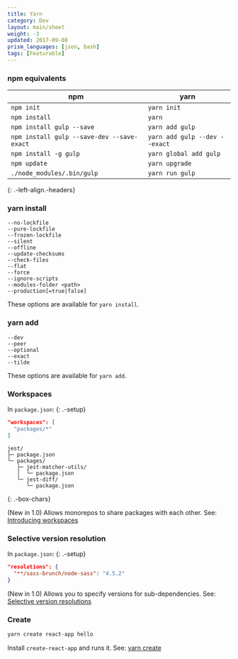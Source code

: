 ```yaml
---
title: Yarn
category: Dev
layout: main/sheet
weight: -3
updated: 2017-09-08
prism_languages: [json, bash]
tags: [Featurable]
---
```


### npm equivalents

| npm | yarn |
| --- | ---- |
| `npm init` | `yarn init` |
| `npm install` | `yarn` |
| `npm install gulp --save` | `yarn add gulp` |
| `npm install gulp --save-dev --save-exact` | `yarn add gulp --dev --exact` |
| `npm install -g gulp` | `yarn global add gulp` |
| `npm update` | `yarn upgrade` |
| `./node_modules/.bin/gulp` | `yarn run gulp` |
{: .-left-align.-headers}

### yarn install

```
--no-lockfile
--pure-lockfile
--frozen-lockfile
--silent
--offline
--update-checksums
--check-files
--flat
--force
--ignore-scripts
--modules-folder <path>
--production[=true|false]
```

These options are available for `yarn install`.

### yarn add

```
--dev
--peer
--optional
--exact
--tilde
```

These options are available for `yarn add`.

### Workspaces

In `package.json`:
{: .-setup}

```json
"workspaces": [
  "packages/*"
]
```

```
jest/
├─ package.json
└─ packages/
   ├─ jest-matcher-utils/
   │  └─ package.json
   └─ jest-diff/
      └─ package.json
```
{: .-box-chars}

(New in 1.0) Allows monorepos to share packages with each other. See: [Introducing workspaces](https://yarnpkg.com/blog/main08/02/introducing-workspaces/)

### Selective version resolution

In `package.json`:
{: .-setup}

```json
"resolutions": {
  "**/sass-brunch/node-sass": "4.5.2"
}
```

(New in 1.0) Allows you to specify versions for sub-dependencies. See: [Selective version resolutions](https://github.com/yarnpkg/yarn/pull/4105)

### Create

```bash
yarn create react-app hello
```

Install `create-react-app` and runs it. See: [yarn create](https://github.com/yarnpkg/rfcs/blob/master/implemented/0000-yarn-create.md)
